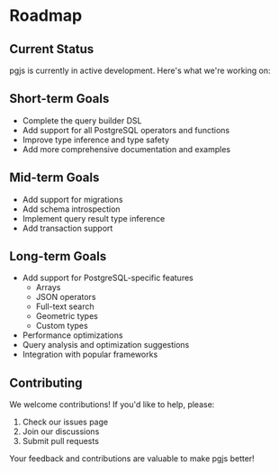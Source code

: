 # Roadmap

## Current Status

pgjs is currently in active development. Here's what we're working on:

## Short-term Goals

- Complete the query builder DSL
- Add support for all PostgreSQL operators and functions
- Improve type inference and type safety
- Add more comprehensive documentation and examples

## Mid-term Goals

- Add support for migrations
- Add schema introspection
- Implement query result type inference
- Add transaction support

## Long-term Goals

- Add support for PostgreSQL-specific features
  - Arrays
  - JSON operators
  - Full-text search
  - Geometric types
  - Custom types
- Performance optimizations
- Query analysis and optimization suggestions
- Integration with popular frameworks

## Contributing

We welcome contributions! If you'd like to help, please:
1. Check our issues page
2. Join our discussions
3. Submit pull requests

Your feedback and contributions are valuable to make pgjs better! 